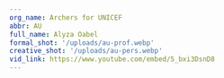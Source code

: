 ```yaml
---
org_name: Archers for UNICEF
abbr: AU
full_name: Alyza Oabel
formal_shot: '/uploads/au-prof.webp'
creative_shot: '/uploads/au-pers.webp'
vid_link: https://www.youtube.com/embed/5_bxi3DsnD8
---
```

